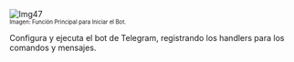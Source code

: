![Img47](/img/bot/img47.png)\
<sub><sup>Imagen: Función Principal para Iniciar el Bot.</sup></sub>

Configura y ejecuta el bot de Telegram, registrando 
los handlers para los comandos y mensajes.
